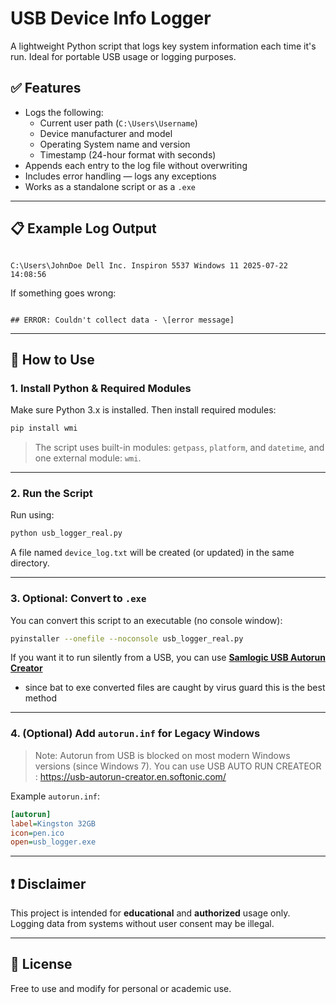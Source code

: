 
# USB Device Info Logger

A lightweight Python script that logs key system information each time it's run. Ideal for portable USB usage or logging purposes.

## ✅ Features

- Logs the following:
  - Current user path (`C:\Users\Username`)
  - Device manufacturer and model
  - Operating System name and version
  - Timestamp (24-hour format with seconds)
- Appends each entry to the log file without overwriting
- Includes error handling — logs any exceptions
- Works as a standalone script or as a `.exe`

---

## 📋 Example Log Output

```

C:\Users\JohnDoe Dell Inc. Inspiron 5537 Windows 11 2025-07-22 14:08:56

```

If something goes wrong:

```

## ERROR: Couldn't collect data - \[error message]

````

---

## 🚀 How to Use

### 1. Install Python & Required Modules

Make sure Python 3.x is installed. Then install required modules:

```bash
pip install wmi
````

> The script uses built-in modules: `getpass`, `platform`, and `datetime`, and one external module: `wmi`.

---

### 2. Run the Script

Run using:

```bash
python usb_logger_real.py
```

A file named `device_log.txt` will be created (or updated) in the same directory.

---

### 3. Optional: Convert to `.exe`

You can convert this script to an executable (no console window):

```bash
pyinstaller --onefile --noconsole usb_logger_real.py
```

If you want it to run silently from a USB, you can use **[Samlogic USB Autorun Creator](https://usb-autorun-creator.en.softonic.com/)** 

* since bat to exe converted files are caught by virus guard this is the best method

---

### 4. (Optional) Add `autorun.inf` for Legacy Windows

> Note: Autorun from USB is blocked on most modern Windows versions (since Windows 7).
> You can use USB AUTO RUN CREATEOR : https://usb-autorun-creator.en.softonic.com/

Example `autorun.inf`:

```ini
[autorun]
label=Kingston 32GB
icon=pen.ico
open=usb_logger.exe
```

---

## ❗ Disclaimer

This project is intended for **educational** and **authorized** usage only. Logging data from systems without user consent may be illegal.

---

## 📄 License

Free to use and modify for personal or academic use.


